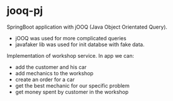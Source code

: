# jooq-pj
SpringBoot application with jOOQ (Java Object Orientated Query).
- jOOQ was used for more complicated queries
- javafaker lib was used for init databse with fake data.

Implementation of workshop service.
In app we can:
- add the customer and his car
- add mechanics to the workshop
- create an order for a car
- get the best mechanic for our specific problem
- get money spent by customer in the workshop
